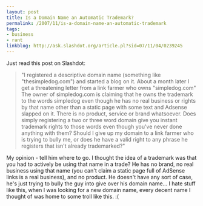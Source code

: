 ```yaml
---
layout: post
title: Is a Domain Name an Automatic Trademark?
permalink: /2007/11/is-a-domain-name-an-automatic-trademark
tags:
- business
- rant
linkblog: http://ask.slashdot.org/article.pl?sid=07/11/04/0239245
---
```


Just read this post on Slashdot:

> "I registered a descriptive domain name (something like "thesimpledog.com") and started a blog on it. About
> a month later I get a threatening letter from a link farmer who owns "simpledog.com" The owner of
> simpledog.com is claiming that he owns the trademark to the words simpledog even though he has no real
> business or rights by that name other than a static page with some text and Adsense slapped on it. There is
> no product, service or brand whatsoever. Does simply registering a two or three word domain give you
> instant trademark rights to those words even though you've never done anything with them? Should I give up
> my domain to a link farmer who is trying to bully me, or does he have a valid right to any phrase he
> registers that isn't already trademarked?"

My opinion - tell him where to go. I thought the idea of a trademark was that you had to actively be using
that name in a trade? He has no brand, no real business using that name (you can't claim a static page full
of AdSense links is a real business), and no product. He doesn't have any sort of case, he's just trying to
bully the guy into give over his domain name... I hate stuff like this, when I was looking for a new domain
name, every decent name I thought of was home to some troll like this. :(
